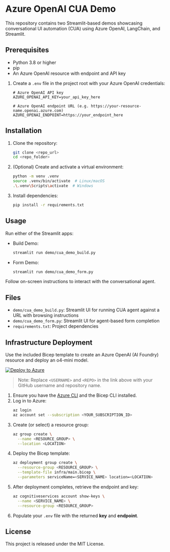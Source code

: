 # Azure OpenAI CUA Demo

This repository contains two Streamlit-based demos showcasing conversational UI automation (CUA) using Azure OpenAI, LangChain, and Streamlit.

## Prerequisites
- Python 3.8 or higher
- pip
- An Azure OpenAI resource with endpoint and API key
1. Create a `.env` file in the project root with your Azure OpenAI credentials:
   ```dotenv
   # Azure OpenAI API key
   AZURE_OPENAI_API_KEY=your_api_key_here

   # Azure OpenAI endpoint URL (e.g. https://your-resource-name.openai.azure.com)
   AZURE_OPENAI_ENDPOINT=https://your_endpoint_here
   ```

## Installation
1. Clone the repository:
   ```bash
   git clone <repo_url>
   cd <repo_folder>
   ```
2. (Optional) Create and activate a virtual environment:
   ```bash
   python -m venv .venv
   source .venv/bin/activate  # Linux/macOS
   .\.venv\Scripts\activate  # Windows
   ```
3. Install dependencies:
   ```bash
   pip install -r requirements.txt
   ```

## Usage
Run either of the Streamlit apps:

- Build Demo:
  ```bash
  streamlit run demo/cua_demo_build.py
  ```
- Form Demo:
  ```bash
  streamlit run demo/cua_demo_form.py
  ```

Follow on-screen instructions to interact with the conversational agent.

## Files
- `demo/cua_demo_build.py`: Streamlit UI for running CUA agent against a URL with browsing instructions
- `demo/cua_demo_form.py`: Streamlit UI for agent-based form completion
- `requirements.txt`: Project dependencies

## Infrastructure Deployment

Use the included Bicep template to create an Azure OpenAI (AI Foundry) resource and deploy an o4-mini model.

[![Deploy to Azure](https://aka.ms/deploytoazurebutton)](https://portal.azure.com/#create/Microsoft.Template/uri/https%3A%2F%2Fraw.githubusercontent.com%2F<USERNAME>%2F<REPO>%2Fmain%2Finfra%2Fmain.bicep)

> Note: Replace `<USERNAME>` and `<REPO>` in the link above with your GitHub username and repository name.


1. Ensure you have the [Azure CLI](https://docs.microsoft.com/cli/azure/install-azure-cli) and the Bicep CLI installed.
2. Log in to Azure:
   ```bash
   az login
   az account set --subscription <YOUR_SUBSCRIPTION_ID>
   ```
3. Create (or select) a resource group:
   ```bash
   az group create \
     --name <RESOURCE_GROUP> \
     --location <LOCATION>
   ```
4. Deploy the Bicep template:
   ```bash
   az deployment group create \
     --resource-group <RESOURCE_GROUP> \
     --template-file infra/main.bicep \
     --parameters serviceName=<SERVICE_NAME> location=<LOCATION>
   ```
5. After deployment completes, retrieve the endpoint and key:
   ```bash
   az cognitiveservices account show-keys \
     --name <SERVICE_NAME> \
     --resource-group <RESOURCE_GROUP>
   ```
6. Populate your `.env` file with the returned **key** and **endpoint**.

## License
This project is released under the MIT License.